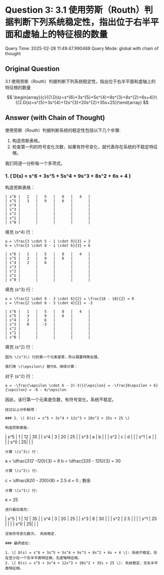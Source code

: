 # Question 3: 3.1 使用劳斯（Routh）判据判断下列系统稳定性，指出位于右半平面和虚轴上的特征根的数量

Query Time: 2025-02-28 11:49:47.990488
Query Mode: global with chain of thought

## Original Question
3.1 使用劳斯（Routh）判据判断下列系统稳定性，指出位于右半平面和虚轴上的特征根的数量  

$$
\begin{array}{c}{{1.D(s)=s^{6}+3s^{5}+5s^{4}+9s^{3}+8s^{2}+6s+4}}\ {{2.D(s)=s^{5}+3s^{4}+12s^{3}+20s^{2}+35s+25}}\end{array}
$$

## Answer (with Chain of Thought)
使用劳斯（Routh）判据判断系统的稳定性包括以下几个步骤:
1. 构造劳斯表格。
2. 检查第一列的符号变化次数，如果有符号变化，就代表存在系统的不稳定特征根。

我们将逐一分析每一个多项式。

### 1. \( D(s) = s^6 + 3s^5 + 5s^4 + 9s^3 + 8s^2 + 6s + 4 \)

构造劳斯表格：

```
| s^6 |   1   |   5   |   8   |   4   |
| s^5 |   3   |   9   |   6   |       |
| s^4 |       |       |       |       |
| s^3 |       |       |       |       |
| s^2 |       |       |       |       |
| s^1 |       |       |       |       |
| s^0 |       |       |       |       |
```

填充 \(s^4\) 行：

```
a = \frac{3 \cdot 5 - 1 \cdot 9}{3} = 2
b = \frac{3 \cdot 8 - 1 \cdot 6}{3} = 6

| s^6 |   1   |   5   |   8   |   4   |
| s^5 |   3   |   9   |   6   |       |
| s^4 |   2   |   6   |       |       |
| s^3 |       |       |       |       |
| s^2 |       |       |       |       |
| s^1 |       |       |       |       |
| s^0 |       |       |       |       |
```

填充 \(s^3\) 行：

```
a = \frac{2 \cdot 9 - 3 \cdot 6}{2} = \frac{18 - 18}{2} = 0
c = \frac{2 \cdot 6 - 3 \cdot 4}{2} = -3

| s^6 |   1   |   5   |   8   |   4   |
| s^5 |   3   |   9   |   6   |       |
| s^4 |   2   |   6   |       |       |
| s^3 |   0   |  -3   |       |       |
| s^2 |       |       |       |       |
| s^1 |       |       |       |       |
| s^0 |       |       |       |       |
```

填充 \(s^2\) 行：

```
因为 \(s^3\) 行的第一个元素是零，所以需要特殊处理。

我们用 \(\epsilon\) 替代0，继续计算：

```
对于 \(s^2\) 行：

```
a = -\frac{\epsilon \cdot 6 - 2(-3)}{\epsilon} = -\frac{6\epsilon + 6}{\epsilon} = -6 - 6/\epsilon
```

因此，该行第一个元素是负数，有符号变化，系统不稳定。

```
经过以上分析解得：

### 2. \( D(s) = s^5 + 3s^4 + 12s^3 + 20s^2 + 35s + 25 \)

构造劳斯表格: 
```
| s^5 | 1 | 12  | 35 |
| s^4 | 3 | 20  | 25 |
| s^3 | a | b   |    |
| s^2 | c | d   |    |
| s^1 | e |     |    |
| s^0 | 25|     |    |
```
计算 \(s^3\) 行：
```
a = \dfrac{3*12 -1*20}{3} = 8
b = \dfrac{3*35 - 1*25}{3} = 30 
```
计算 \(s^2\) 行:
```
c = \dfrac{8*20 - 3*30}{8} = 2.5
d = 0 ; 剩余
```
计算 \(s^1\) 行:
```
e = 25
```
进行最后填充:
```
| s^5 | 1 | 12  | 35 |
| s^4 | 3 | 20  | 25 |
| s^3 | 8 | 30  |    |
| s^2 | 2.5 |  |    |
| s^1 | 25 |     |    |
| s^0 | 25|     |    |
```
没有符号变化数次， 系统稳定.

### 最终结论:

1. \[ D(s) = s^6 + 3s^5 + 5s^4 + 9s^3 + 8s^2 + 6s + 4 \]: 系统不稳定，存在至少在一个右半平面特征根，无虚轴特征根。
2. \[ D(s) = s^5 + 3s^4 + 12s^3 + 20s^2 + 35s + 25 \]: 系统稳定，无右半平面特征根。